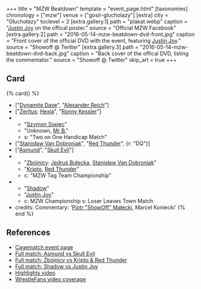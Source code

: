 +++
title = "MZW Beatdown"
template = "event_page.html"
[taxonomies]
chronology = ["mzw"]
venue = ["gosir-glucholazy"]
[extra]
city = "Głuchołazy"
toclevel = 2
[extra.gallery.1]
path = "plakat.webp"
caption = "[Justin Joy](@/w/justin-joy.md) on the offical poster."
source = "Official MZW Facebook"
[extra.gallery.2]
path = "2016-05-14-mzw-beatdown-dvd-front.jpg"
caption = "Front cover of the official DVD with the event, featuring [Justin Joy](@/w/justin-joy.md)."
source = "Showoff @ Twitter"
[extra.gallery.3]
path = "2016-05-14-mzw-beatdown-dvd-back.jpg"
caption = "Back cover of the offical DVD, listing the commentator."
source = "Showoff @ Twitter"
skip_art = true 
+++

## Card

{% card() %}
- ["[Dynamite Dave](@/w/dynamite-dave.md)", "[Alexander Reich](@/w/alex-ace.md)"]
- ["[Zeritus](@/w/zeritus.md); [Hexia](@/w/hexia.md)", "[Ronny Kessler](@/w/ronny-kessler.md)"]
- - "[Szymon Siwiec](@/w/szymon-siwiec.md)"
  - "Unknown, [Mr B.](@/w/mr-b.md)"
  - s: "Two on One Handicap Match"
- ["[Stanisław Van Dobroniak](@/w/stanislaw-van-dobroniak.md)", "[Red Thunder](@/w/red-thunder.md)",
  {r: "DQ"}]
- ["[Asmund](@/w/asmund.md)", "[Skull Evil](@/w/skull-evil.md)"]
- - "[Zbójnicy](@/tt/zbojnicy.md): [Jędruś Bułecka](@/w/jedrus-bulecka.md), [Stanisław Van Dobroniak](@/w/stanislaw-van-dobroniak.md)"
  - "[Kripto](@/w/kripto.md), [Red Thunder](@/w/red-thunder.md)"
  - c: "MZW Tag Team Championship"
- - "[Shadow](@/w/shadow.md)"
  - "[Justin Joy](@/w/justin-joy.md)"
  - c: MZW Championship
    s: Loser Leaves Town Match
- credits:
    Commentary: '[Piotr "ShowOff" Małecki](@/w/piotr-malecki.md), Marcel Koniecki'
{% end %}

## References

* [Cagematch event page](https://www.cagematch.net/?id=1&nr=153713)
* [Full match: Asmund vs Skull Evil](https://www.youtube.com/watch?v=omaD5hZAhs0)
* [Full match: Zbójnicy vs Kripto & Red Thunder](https://youtu.be/DEkQgT53Nnc)
* [Full match: Shadow vs Justin Joy](https://www.youtube.com/watch?v=nptlBizGmwo)
* [Highlights video](https://www.youtube.com/watch?v=HgremqvEFVo)
* [WrestleFans video coverage](https://youtu.be/4LgYjxWLvFs)
